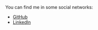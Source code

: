 You can find me in some social networks:

- [GitHub](https://github.com/adonath)
- [LinkedIn](https://linkedin.com/in/axeldonath)
